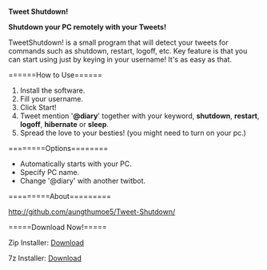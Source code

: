 **Tweet Shutdown!**  
  
**Shutdown your PC remotely with your Tweets!**  
  
TweetShutdown! is a small program that will detect your tweets for commands such as shutdown, restart, logoff, etc. Key feature is that you can start using just by keying in your username! It's as easy as that.  
  
======How to Use======  
1. Install the software.  
2. Fill your username.  
3. Click Start!  
4. Tweet mention '**@diary**' together with your keyword, **shutdown**, **restart**, **logoff**, **hibernate** or **sleep**.  
5. Spread the love to your besties! (you might need to turn on your pc.)  
  
========Options========  
* Automatically starts with your PC.  
* Specify PC name.  
* Change '@diary' with another twitbot.  
  
=========About=========  
  
http://github.com/aungthumoe5/Tweet-Shutdown/  
  
=====Download Now!=====  
  
Zip Installer: [Download](https://github.com/downloads/aungthumoe5/Tweet-Shutdown/Installer%20-%20TweetShutdown.zip)  
  
7z  Installer: [Download](https://github.com/downloads/aungthumoe5/Tweet-Shutdown/Installer%20-%20TweetShutdown.7z)  
  